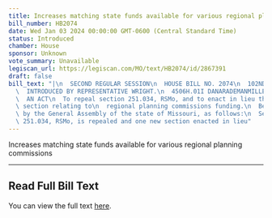 ```yaml
---
title: Increases matching state funds available for various regional planning commissions
bill_number: HB2074
date: Wed Jan 03 2024 00:00:00 GMT-0600 (Central Standard Time)
status: Introduced
chamber: House
sponsor: Unknown
vote_summary: Unavailable
legiscan_url: https://legiscan.com/MO/text/HB2074/id/2867391
draft: false
bill_text: "|\n  SECOND REGULAR SESSION\n  HOUSE BILL NO. 2074\n  102ND GENERAL ASSEMBLY\n\
  \  INTRODUCED BY REPRESENTATIVE WRIGHT.\n  4506H.01I DANARADEMANMILLER,ChiefClerk\n\
  \  AN ACT\n  To repeal section 251.034, RSMo, and to enact in lieu thereof one new\
  \ section relating to\n  regional planning commissions funding.\n  Be it enacted\
  \ by the General Assembly of the state of Missouri, as follows:\n  Section A. Section\
  \ 251.034, RSMo, is repealed and one new section enacted in lieu"
---
```

Increases matching state funds available for various regional planning commissions

---

## Read Full Bill Text

You can view the full text [here](https://legiscan.com/MO/text/HB2074/id/2867391).
